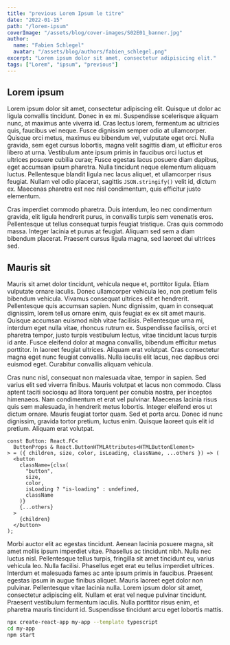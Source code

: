 ```yaml
---
title: "previous Lorem Ipsum le titre"
date: "2022-01-15"
path: "/lorem-ipsum"
coverImage: "/assets/blog/cover-images/S02E01_banner.jpg"
author: 
  name: "Fabien Schlegel"
  avatar: "/assets/blog/authors/fabien_schlegel.png"
excerpt: "Lorem ipsum dolor sit amet, consectetur adipisicing elit."
tags: ["Lorem", "ipsum", "previous"]
---
```


## Lorem ipsum

Lorem ipsum dolor sit amet, consectetur adipiscing elit. Quisque ut dolor ac ligula convallis tincidunt. Donec in ex mi. Suspendisse scelerisque aliquam nunc, at maximus ante viverra id. Cras lectus lorem, fermentum ac ultricies quis, faucibus vel neque. Fusce dignissim semper odio at ullamcorper. Quisque orci metus, maximus eu bibendum vel, vulputate eget orci. Nulla gravida, sem eget cursus lobortis, magna velit sagittis diam, ut efficitur eros libero at urna. Vestibulum ante ipsum primis in faucibus orci luctus et ultrices posuere cubilia curae; Fusce egestas lacus posuere diam dapibus, eget accumsan ipsum pharetra. Nulla tincidunt neque elementum aliquam luctus. Pellentesque blandit ligula nec lacus aliquet, et ullamcorper risus feugiat. Nullam vel odio placerat, sagittis `JSON.stringify()` velit id, dictum ex. Maecenas pharetra est nec nisl condimentum, quis efficitur justo elementum.

Cras imperdiet commodo pharetra. Duis interdum, leo nec condimentum gravida, elit ligula hendrerit purus, in convallis turpis sem venenatis eros. Pellentesque ut tellus consequat turpis feugiat tristique. Cras quis commodo massa. Integer lacinia et purus at feugiat. Aliquam sed sem a diam bibendum placerat. Praesent cursus ligula magna, sed laoreet dui ultrices sed.

## Mauris sit

Mauris sit amet dolor tincidunt, vehicula neque et, porttitor ligula. Etiam vulputate ornare iaculis. Donec ullamcorper vehicula leo, non pretium felis bibendum vehicula. Vivamus consequat ultrices elit et hendrerit. Pellentesque quis accumsan sapien. Nunc dignissim, quam in consequat dignissim, lorem tellus ornare enim, quis feugiat ex ex sit amet mauris. Quisque accumsan euismod nibh vitae facilisis. Pellentesque urna mi, interdum eget nulla vitae, rhoncus rutrum ex. Suspendisse facilisis, orci et pharetra tempor, justo turpis vestibulum lectus, vitae tincidunt lacus turpis id ante. Fusce eleifend dolor at magna convallis, bibendum efficitur metus porttitor. In laoreet feugiat ultrices. Aliquam erat volutpat. Cras consectetur magna eget nunc feugiat convallis. Nulla iaculis elit lacus, nec dapibus orci euismod eget. Curabitur convallis aliquam vehicula.

Cras nunc nisl, consequat non malesuada vitae, tempor in sapien. Sed varius elit sed viverra finibus. Mauris volutpat et lacus non commodo. Class aptent taciti sociosqu ad litora torquent per conubia nostra, per inceptos himenaeos. Nam condimentum et erat vel pulvinar. Maecenas lacinia risus quis sem malesuada, in hendrerit metus lobortis. Integer eleifend eros ut dictum ornare. Mauris feugiat tortor quam. Sed et porta arcu. Donec id nunc dignissim, gravida tortor pretium, luctus enim. Quisque laoreet quis elit id pretium. Aliquam erat volutpat.

```tsx
const Button: React.FC<
  ButtonProps & React.ButtonHTMLAttributes<HTMLButtonElement>
> = ({ children, size, color, isLoading, className, ...others }) => (
  <button
    className={clsx(
      "button",
      size,
      color,
      isLoading ? "is-loading" : undefined,
      className
    )}
    {...others}
  >
    {children}
  </button>
);
```

Morbi auctor elit ac egestas tincidunt. Aenean lacinia posuere magna, sit amet mollis ipsum imperdiet vitae. Phasellus ac tincidunt nibh. Nulla nec luctus nisl. Pellentesque tellus turpis, fringilla sit amet tincidunt eu, varius vehicula leo. Nulla facilisi. Phasellus eget erat eu tellus imperdiet ultrices. Interdum et malesuada fames ac ante ipsum primis in faucibus. Praesent egestas ipsum in augue finibus aliquet. Mauris laoreet eget dolor non pulvinar. Pellentesque vitae lacinia nulla. Lorem ipsum dolor sit amet, consectetur adipiscing elit. Nullam et erat vel neque pulvinar tincidunt. Praesent vestibulum fermentum iaculis. Nulla porttitor risus enim, et pharetra mauris tincidunt id. Suspendisse tincidunt arcu eget lobortis mattis.

```bash
npx create-react-app my-app --template typescript
cd my-app
npm start
```
